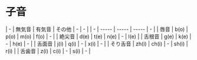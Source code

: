 # 子音

| - | 無気音 | 有気音 | その他 | - | - |
| - | ----- | ----- | ----- | - |
| 唇音 | b(o) | p(o) | m(o) | f(o) | - |
| 絶尖音 | d(e) | t(e) | n(e) | - | l(e) |
| 舌根音 | g(e) | k(e) | - | h(e) | - |
| 舌面音 | j(i) | q(i) | - | x(i) | - |
| そり舌音 | zh(i) | ch(i) | - | sh(i) | r(i) |
| 舌歯音 | z(i) | c(i) | - | s(i) | - |
